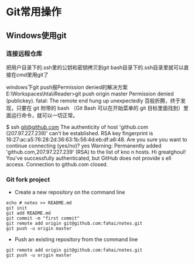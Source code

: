 # Git常用操作

## Windows使用git

### 连接远程仓库  
把用户目录下的.ssh里的公钥和密钥拷贝到git bash目录下的.ssh目录里就可以直接在cmd里用git了

windows下git push报Permission denied的解决方案
E:\Workspaces\hta\iReader&gt;git push origin master
Permission denied (publickey).
fatal: The remote end hung up unexpectedly
百般折腾，终于发现，只要在 git 附带的 bash （Git Bash 可以在开始菜单的 git 目标里面找到）里面运行命令，就可以一切正常。

$ ssh git@github.com
The authenticity of host 'github.com (207.97.227.239)' can't be established.
RSA key fingerprint is 16:27:ac:a5:76:28:2d:36:63:1b:56:4d:eb:df:a6:48.
Are you sure you want to continue connecting (yes/no)? yes
Warning: Permanently added 'github.com,207.97.227.239' (RSA) to the list of kno
n hosts.
Hi greatghoul! You've successfully authenticated, but GitHub does not provide s
ell access.
Connection to github.com closed.

### Git fork project
- Create a new repository on the command line
```
echo # notes >> README.md
git init
git add README.md
git commit -m "first commit"
git remote add origin git@github.com:fahai/notes.git
git push -u origin master
```

- Push an existing repository from the command line
```
git remote add origin git@github.com:fahai/notes.git
git push -u origin master
```
